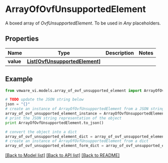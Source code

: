 # ArrayOfOvfUnsupportedElement

A boxed array of *OvfUnsupportedElement*. To be used in *Any* placeholders. 

## Properties
Name | Type | Description | Notes
------------ | ------------- | ------------- | -------------
**value** | [**List[OvfUnsupportedElement]**](OvfUnsupportedElement.md) |  | 

## Example

```python
from vmware_vi.models.array_of_ovf_unsupported_element import ArrayOfOvfUnsupportedElement

# TODO update the JSON string below
json = "{}"
# create an instance of ArrayOfOvfUnsupportedElement from a JSON string
array_of_ovf_unsupported_element_instance = ArrayOfOvfUnsupportedElement.from_json(json)
# print the JSON string representation of the object
print ArrayOfOvfUnsupportedElement.to_json()

# convert the object into a dict
array_of_ovf_unsupported_element_dict = array_of_ovf_unsupported_element_instance.to_dict()
# create an instance of ArrayOfOvfUnsupportedElement from a dict
array_of_ovf_unsupported_element_form_dict = array_of_ovf_unsupported_element.from_dict(array_of_ovf_unsupported_element_dict)
```
[[Back to Model list]](../README.md#documentation-for-models) [[Back to API list]](../README.md#documentation-for-api-endpoints) [[Back to README]](../README.md)


